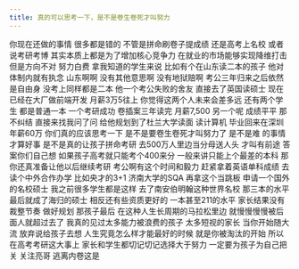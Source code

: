 ```yaml
---
title: 真的可以思考一下，是不是卷生卷死才叫努力
---
```

你现在还做的事情
很多都是错的
不管是拼命刷卷子提成绩
还是高考上名校
或者说考研考博
其实本质上都是为了增加核心竞争力
在就业的市场能够实现降维打击
但是方向不对
努力白费
拿我知道的学生来说
比如有个在山东读二本的孩子
他对体制内就有执念
山东啊啊
没有其他意思啊
没有地狱赔啊
考公三年归来之后依然是自由身
没考上同样都是二本
他一个考公失败的舍友
直接去了英国读硕士
现在已经在大厂做前端开发
月薪3万5往上
你觉得这两个人未来会差多远
还有两个学生
都是普通一本
一个考研成功
卷插案三年读完
月薪7,500
另一个呢
成绩平平
那不纠结
直接来找我问了问
给他规划到了杜兰大学读面
读计算机
毕业回来在深圳年薪60万
你们真的应该思考一下
是不是要卷生卷死才叫努力了
是不是难
的事情才算好事
是不是真的让孩子拼命考研
去500万人里边当分母送人头
才叫有前途
答案你们自己想
如果孩子高考就只能考个400来分
一般来讲只能上个最差的本科
那你还真准备让他以后继续考研
考公啊有这个时间和毅力
赶紧拿着英语单科成绩
去读个中外合作办学
比如央才的3+1
济南大学的SQA
再拿这个当跳板
申请一个国外的名校硕士
我之前很多学生都是这样
去了南安伯明翰这种世界名校
那三本的水平最后就成了海归的硕士
相反还有些资质更好的
一本甚至211的水平
家长结果没有裁整节奏
做好规划
那孩子最后
在这种人生长周期的马拉松里边
就慢慢慢慢被后面人就超过去了
我真的见过太多能力被浪费的孩子
太多短视的家长
当你开始随大流
放弃说给孩子去想
人生究竟怎么样才能最好的时候
就是你被淘汰的开始
所以在高考考研这大事上
家长和学生都切记切记选择大于努力
一定要为孩子为自己把关
关注亮哥
逃离内卷这是
